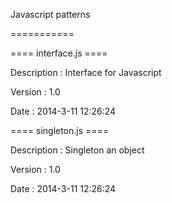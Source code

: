 Javascript patterns

===========

==== interface.js ====

Description : Interface for Javascript

Version	: 1.0

Date : 2014-3-11 12:26:24

==== singleton.js ====

Description : Singleton an object

Version	: 1.0

Date : 2014-3-11 12:26:24



